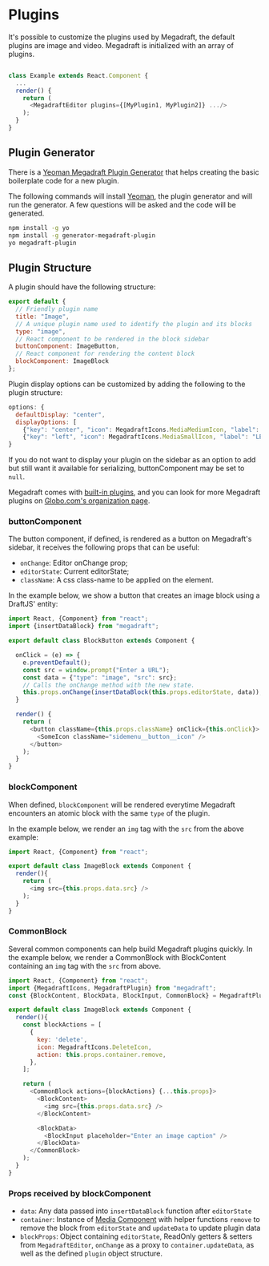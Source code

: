 # Plugins

It's possible to customize the plugins used by Megadraft, the default plugins
are image and video. Megadraft is initialized with an array of plugins.

```js

class Example extends React.Component {
  ...
  render() {
    return (
      <MegadraftEditor plugins={[MyPlugin1, MyPlugin2]} .../>
    );
  }
}

```

## Plugin Generator

There is a [Yeoman Megadraft Plugin Generator][plugin-generator] that helps
creating the basic boilerplate code for a new plugin.

The following commands will install [Yeoman][yeoman], the plugin generator and
will run the generator. A few questions will be asked and the code will be
generated.

```sh
npm install -g yo
npm install -g generator-megadraft-plugin
yo megadraft-plugin
```

## Plugin Structure

A plugin should have the following structure:

```js
export default {
  // Friendly plugin name
  title: "Image",
  // A unique plugin name used to identify the plugin and its blocks
  type: "image",
  // React component to be rendered in the block sidebar
  buttonComponent: ImageButton,
  // React component for rendering the content block
  blockComponent: ImageBlock
};
```

Plugin display options can be customized by adding the following to the plugin structure:

```js
options: {
  defaultDisplay: "center",
  displayOptions: [
    {"key": "center", "icon": MegadraftIcons.MediaMediumIcon, "label": "CENTER"},
    {"key": "left", "icon": MegadraftIcons.MediaSmallIcon, "label": "LEFT"}]
}
```

If you do not want to display your plugin on the sidebar as an option to add but still want it available for serializing, buttonComponent may be set to `null`.

Megadraft comes with [built-in plugins][repo-plugins], and you can look for more
Megadraft plugins on [Globo.com's organization page][github-globocom].


### buttonComponent

The button component, if defined, is rendered as a button on Megadraft's
sidebar, it receives the following props that can be useful:

- `onChange`: Editor onChange prop;
- `editorState`: Current editorState;
- `className`: A css class-name to be applied on the element.

In the example below, we show a button that creates an image block using a
DraftJS' entity:

```js
import React, {Component} from "react";
import {insertDataBlock} from "megadraft";

export default class BlockButton extends Component {

  onClick = (e) => {
    e.preventDefault();
    const src = window.prompt("Enter a URL");
    const data = {"type": "image", "src": src};
    // Calls the onChange method with the new state.
    this.props.onChange(insertDataBlock(this.props.editorState, data));
  }

  render() {
    return (
      <button className={this.props.className} onClick={this.onClick}>
        <SomeIcon className="sidemenu__button__icon" />
      </button>
    );
  }
}
```

### blockComponent

When defined, `blockComponent` will be rendered everytime Megadraft encounters
an atomic block with the same `type` of the plugin.

In the example below, we render an `img` tag with the `src` from the above
example:

```js
import React, {Component} from "react";

export default class ImageBlock extends Component {
  render(){
    return (
      <img src={this.props.data.src} />
    );
  }
}
```

### CommonBlock

Several common components can help build Megadraft plugins quickly.  In the example below, we render a CommonBlock with BlockContent containing an `img` tag with the `src` from above.

```js
import React, {Component} from "react";
import {MegadraftIcons, MegadraftPlugin} from "megadraft";
const {BlockContent, BlockData, BlockInput, CommonBlock} = MegadraftPlugin;

export default class ImageBlock extends Component {
  render(){
    const blockActions = [
      {
        key: 'delete',
        icon: MegadraftIcons.DeleteIcon,
        action: this.props.container.remove,
      },
    ];

    return (
      <CommonBlock actions={blockActions} {...this.props}>
        <BlockContent>
          <img src={this.props.data.src} />
        </BlockContent>

        <BlockData>
          <BlockInput placeholder="Enter an image caption" />
        </BlockData>
      </CommonBlock>
    );
  }
}
```

### Props received by blockComponent
- `data`: Any data passed into `insertDataBlock` function after `editorState`
- `container`: Instance of [Media Component](https://github.com/globocom/megadraft/blob/master/src/components/Media.js) with helper functions `remove` to remove the block from `editorState` and `updateData` to update plugin data
- `blockProps`: Object containing `editorState`, ReadOnly getters & setters from `MegadraftEditor`, `onChange` as a proxy to `container.updateData`, as well as the defined `plugin` object structure.

[plugin-generator]: https://github.com/globocom/generator-megadraft-plugin
[repo-plugins]: https://github.com/globocom/megadraft/tree/master/src/plugins
[github-globocom]: https://github.com/globocom
[yeoman]: http://yeoman.io
